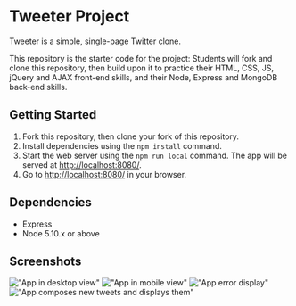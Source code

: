 # Tweeter Project

Tweeter is a simple, single-page Twitter clone.

This repository is the starter code for the project: Students will fork and clone this repository, then build upon it to practice their HTML, CSS, JS, jQuery and AJAX front-end skills, and their Node, Express and MongoDB back-end skills.

## Getting Started

1. Fork this repository, then clone your fork of this repository.
2. Install dependencies using the `npm install` command.
3. Start the web server using the `npm run local` command. The app will be served at <http://localhost:8080/>.
4. Go to <http://localhost:8080/> in your browser.

## Dependencies

- Express
- Node 5.10.x or above

## Screenshots
!["App in desktop view"]("https://github.com/xazzer81/tweeter/blob/master/docs/desktop.png")
!["App in mobile view"]("https://github.com/xazzer81/tweeter/blob/master/docs/responsive.png")
!["App error display"]("https://github.com/xazzer81/tweeter/blob/master/docs/limited.png")
!["App composes new tweets and displays them"]("https://github.com/xazzer81/tweeter/blob/master/docs/tweet.png")